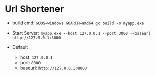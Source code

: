 # Url Shortener

-   build cmd: `GOOS=windows GOARCH=amd64 go build -o myapp.exe`
-   Start Server: `myapp.exe --host 127.0.0.1 --port 3000 --baseurl http://127.0.0.1:3000`

-   Default
    -   host: `127.0.0.1`
    -   port: `8000`
    -   baseurl: `http://127.0.0.1:8000`
